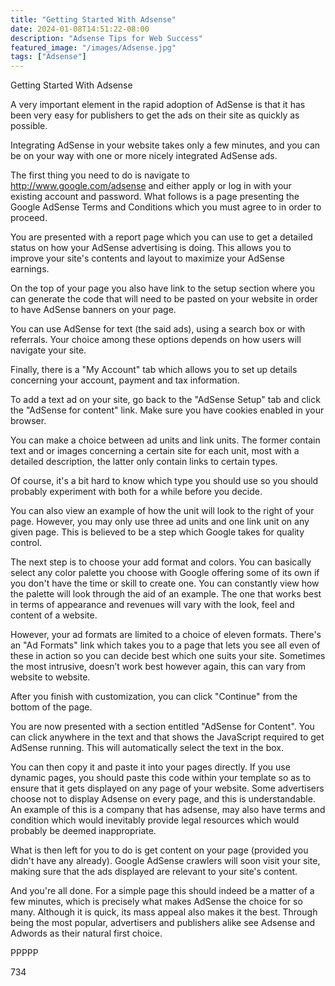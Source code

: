 ```yaml
---
title: "Getting Started With Adsense"
date: 2024-01-08T14:51:22-08:00
description: "Adsense Tips for Web Success"
featured_image: "/images/Adsense.jpg"
tags: ["Adsense"]
---
```


Getting Started With Adsense

A very important element in the rapid adoption of AdSense is that it has been very easy for publishers to get the ads on their site as quickly as possible.

Integrating AdSense in your website takes only a few minutes, and you can be on your way with one or more nicely integrated AdSense ads. 

The first thing you need to do is navigate to http://www.google.com/adsense and either apply or log in with your existing account and password. What follows is a page presenting the Google AdSense Terms and Conditions which you must agree to in order to proceed.

You are presented with a report page which you can use to get a detailed status on how your AdSense advertising is doing. This allows you to improve your site's contents and layout to maximize your AdSense earnings.

On the top of your page you also have link to the setup section where you can generate the code that will need to be pasted on your website in order to have AdSense banners on your page.

You can use AdSense for text (the said ads), using a search box or with referrals. Your choice among these options depends on how users will navigate your site.

Finally, there is a "My Account" tab which allows you to set up details concerning your account, payment and tax information.

To add a text ad on your site, go back to the "AdSense Setup" tab and click the "AdSense for content" link. Make sure you have cookies enabled in your browser.

You can make a choice between ad units and link units. The former contain text and or images concerning a certain site for each unit, most with a detailed description, the latter only contain links to certain types. 

Of course, it's a bit hard to know which type you should use so you should probably experiment with both for a while before you decide.

You can also view an example of how the unit will look to the right of your page. However, you may only use three ad units and one link unit on any given page. This is believed to be a step which Google takes for quality control.

The next step is to choose your add format and colors. You can basically select any color palette you choose with Google offering some of its own if you don't have the time or skill to create one. You can constantly view how the palette will look through the aid of an example. The one that works best in terms of appearance and revenues will vary with the look, feel and content of a website. 

However, your ad formats are limited to a choice of eleven formats. There's an "Ad Formats" link which takes you to a page that lets you see all even of these in action so you can decide best which one suits your site. Sometimes the most intrusive, doesn’t work best however again, this can vary from website to website.

After you finish with customization, you can click "Continue" from the bottom of the page.

You are now presented with a section entitled "AdSense for Content". You can click anywhere in the text and that shows the JavaScript required to get AdSense running. This will automatically select the text in the box. 

You can then copy it and paste it into your pages directly. If you use dynamic pages, you should paste this code within your template so as to ensure that it gets displayed on any page of your website. Some advertisers choose not to display Adsense on every page, and this is understandable. An example of this is a company that has adsense, may also have terms and condition which would inevitably provide legal resources which would probably be deemed inappropriate.

What is then left for you to do is get content on your page (provided you didn't have any already). Google AdSense crawlers will soon visit your site, making sure that the ads displayed are relevant to your site's content.

And you're all done. For a simple page this should indeed be a matter of a few minutes, which is precisely what makes AdSense the choice for so many. Although it is quick, its mass appeal also makes it the best. Through being the most popular, advertisers and publishers alike see Adsense and Adwords as their natural first choice.

PPPPP

734

